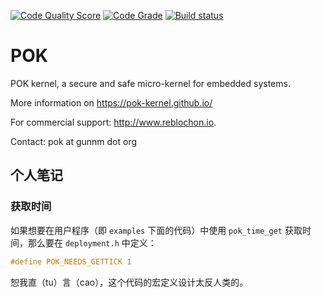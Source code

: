 [![Code Quality Score](https://www.code-inspector.com/project/12/score/svg)](https://www.code-inspector.com/public/project/12/POK/dashboard)
[![Code Grade](https://www.code-inspector.com/project/12/status/svg)](https://www.code-inspector.com/public/project/12/POK/dashboard)
[![Build status](https://travis-ci.org/pok-kernel/pok.svg?master)](https://travis-ci.org/pok-kernel)

POK
===

POK kernel, a secure and safe micro-kernel for embedded systems.

More information on https://pok-kernel.github.io/

For commercial support: http://www.reblochon.io.

Contact: pok at gunnm dot org


## 个人笔记

### 获取时间
如果想要在用户程序（即 `examples` 下面的代码）中使用 `pok_time_get` 获取时间，那么要在 `deployment.h` 中定义：
```c
#define POK_NEEDS_GETTICK 1
```

恕我直（tu）言（cao），这个代码的宏定义设计太反人类的。